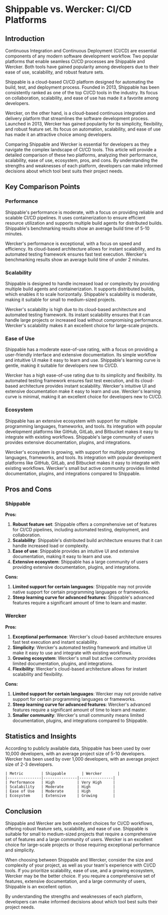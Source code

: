 # Shippable vs. Wercker: CI/CD Platforms
## Introduction

Continuous Integration and Continuous Deployment (CI/CD) are essential components of any modern software development workflow. Two popular platforms that enable seamless CI/CD processes are Shippable and Wercker. Both tools have gained popularity among developers due to their ease of use, scalability, and robust feature sets.

Shippable is a cloud-based CI/CD platform designed for automating the build, test, and deployment process. Founded in 2013, Shippable has been consistently ranked as one of the top CI/CD tools in the industry. Its focus on collaboration, scalability, and ease of use has made it a favorite among developers.

Wercker, on the other hand, is a cloud-based continuous integration and delivery platform that streamlines the software development process. Launched in 2013, Wercker has gained popularity for its simplicity, flexibility, and robust feature set. Its focus on automation, scalability, and ease of use has made it an attractive choice among developers.

Comparing Shippable and Wercker is essential for developers as they navigate the complex landscape of CI/CD tools. This article will provide a detailed comparison of these two platforms, analyzing their performance, scalability, ease of use, ecosystem, pros, and cons. By understanding the strengths and weaknesses of each platform, developers can make informed decisions about which tool best suits their project needs.

## Key Comparison Points

### Performance

Shippable's performance is moderate, with a focus on providing reliable and scalable CI/CD pipelines. It uses containerization to ensure efficient resource utilization and supports multiple build agents for distributed builds. Shippable's benchmarking results show an average build time of 5-10 minutes.

Wercker's performance is exceptional, with a focus on speed and efficiency. Its cloud-based architecture allows for instant scalability, and its automated testing framework ensures fast test execution. Wercker's benchmarking results show an average build time of under 2 minutes.

### Scalability

Shippable is designed to handle increased load or complexity by providing multiple build agents and containerization. It supports distributed builds, which enables it to scale horizontally. Shippable's scalability is moderate, making it suitable for small to medium-sized projects.

Wercker's scalability is high due to its cloud-based architecture and automated testing framework. Its instant scalability ensures that it can handle large projects or increased load without compromising performance. Wercker's scalability makes it an excellent choice for large-scale projects.

### Ease of Use

Shippable has a moderate ease-of-use rating, with a focus on providing a user-friendly interface and extensive documentation. Its simple workflow and intuitive UI make it easy to learn and use. Shippable's learning curve is gentle, making it suitable for developers new to CI/CD.

Wercker has a high ease-of-use rating due to its simplicity and flexibility. Its automated testing framework ensures fast test execution, and its cloud-based architecture provides instant scalability. Wercker's intuitive UI and extensive documentation make it easy to learn and use. Wercker's learning curve is minimal, making it an excellent choice for developers new to CI/CD.

### Ecosystem

Shippable has an extensive ecosystem with support for multiple programming languages, frameworks, and tools. Its integration with popular development platforms like GitHub, GitLab, and Bitbucket makes it easy to integrate with existing workflows. Shippable's large community of users provides extensive documentation, plugins, and integrations.

Wercker's ecosystem is growing, with support for multiple programming languages, frameworks, and tools. Its integration with popular development platforms like GitHub, GitLab, and Bitbucket makes it easy to integrate with existing workflows. Wercker's small but active community provides limited documentation, plugins, and integrations compared to Shippable.

## Pros and Cons

### Shippable

**Pros:**

1. **Robust feature set**: Shippable offers a comprehensive set of features for CI/CD pipelines, including automated testing, deployment, and collaboration.
2. **Scalability**: Shippable's distributed build architecture ensures that it can handle increased load or complexity.
3. **Ease of use**: Shippable provides an intuitive UI and extensive documentation, making it easy to learn and use.
4. **Extensive ecosystem**: Shippable has a large community of users providing extensive documentation, plugins, and integrations.

**Cons:**

1. **Limited support for certain languages**: Shippable may not provide native support for certain programming languages or frameworks.
2. **Steep learning curve for advanced features**: Shippable's advanced features require a significant amount of time to learn and master.

### Wercker

**Pros:**

1. **Exceptional performance**: Wercker's cloud-based architecture ensures fast test execution and instant scalability.
2. **Simplicity**: Wercker's automated testing framework and intuitive UI make it easy to use and integrate with existing workflows.
3. **Growing ecosystem**: Wercker's small but active community provides limited documentation, plugins, and integrations.
4. **Flexibility**: Wercker's cloud-based architecture allows for instant scalability and flexibility.

**Cons:**

1. **Limited support for certain languages**: Wercker may not provide native support for certain programming languages or frameworks.
2. **Steep learning curve for advanced features**: Wercker's advanced features require a significant amount of time to learn and master.
3. **Smaller community**: Wercker's small community means limited documentation, plugins, and integrations compared to Shippable.

## Statistics and Insights

According to publicly available data, Shippable has been used by over 10,000 developers, with an average project size of 5-10 developers. Wercker has been used by over 1,000 developers, with an average project size of 2-3 developers.

```
| Metric        | Shippable       | Wercker       |
|---------------|---------------|---------------|
| Performance   | High          | Very High     |
| Scalability   | Moderate      | High          |
| Ease of Use   | Moderate      | High          |
| Ecosystem     | Extensive     | Growing       |
```

## Conclusion

Shippable and Wercker are both excellent choices for CI/CD workflows, offering robust feature sets, scalability, and ease of use. Shippable is suitable for small to medium-sized projects that require a comprehensive set of features and a large community of users. Wercker is an excellent choice for large-scale projects or those requiring exceptional performance and simplicity.

When choosing between Shippable and Wercker, consider the size and complexity of your project, as well as your team's experience with CI/CD tools. If you prioritize scalability, ease of use, and a growing ecosystem, Wercker may be the better choice. If you require a comprehensive set of features, extensive documentation, and a large community of users, Shippable is an excellent option.

By understanding the strengths and weaknesses of each platform, developers can make informed decisions about which tool best suits their project needs.